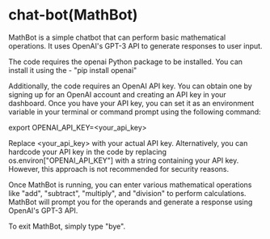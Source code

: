 # chat-bot(MathBot)
MathBot is a simple chatbot that can perform basic mathematical operations. It uses OpenAI's GPT-3 API to generate responses to user input.

The code requires the openai Python package to be installed. You can install it using the - "pip install openai"

Additionally, the code requires an OpenAI API key. You can obtain one by signing up for an OpenAI account and creating an API key in your dashboard. Once you have your API key, you can set it as an environment variable in your terminal or command prompt using the following command:

export OPENAI_API_KEY=<your_api_key>

Replace <your_api_key> with your actual API key. Alternatively, you can hardcode your API key in the code by replacing os.environ["OPENAI_API_KEY"] with a string containing your API key. However, this approach is not recommended for security reasons.

Once MathBot is running, you can enter various mathematical operations like "add", "subtract", "multiply", and "division" to perform calculations. MathBot will prompt you for the operands and generate a response using OpenAI's GPT-3 API.

To exit MathBot, simply type "bye".
